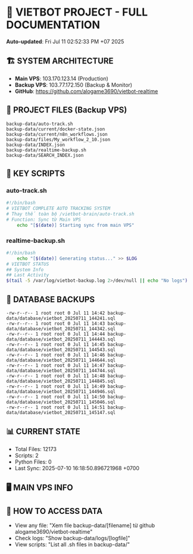 # 🤖 VIETBOT PROJECT - FULL DOCUMENTATION
**Auto-updated**: Fri Jul 11 02:52:33 PM +07 2025

## 🏗️ SYSTEM ARCHITECTURE
- **Main VPS**: 103.170.123.14 (Production)
- **Backup VPS**: 103.77.172.150 (Backup & Monitor)
- **GitHub**: https://github.com/alogame3690/vietbot-realtime

## 📁 PROJECT FILES (Backup VPS)
```
backup-data/auto-track.sh
backup-data/current/docker-state.json
backup-data/current/n8n_workflows.json
backup-data/files/My_workflow_2_10.json
backup-data/INDEX.json
backup-data/realtime-backup.sh
backup-data/SEARCH_INDEX.json
```

## 🔧 KEY SCRIPTS
### auto-track.sh
```bash
#!/bin/bash
# VIETBOT COMPLETE AUTO TRACKING SYSTEM
# Thay thế toàn bộ /vietbot-brain/auto-track.sh
# Function: Sync từ Main VPS
    echo "[$(date)] Starting sync from main VPS"
```
### realtime-backup.sh
```bash
#!/bin/bash
    echo "[$(date)] Generating status..." >> $LOG
# VIETBOT STATUS
## System Info
## Last Activity
$(tail -5 /var/log/vietbot-backup.log 2>/dev/null || echo "No logs")
```

## 💾 DATABASE BACKUPS
```
-rw-r--r-- 1 root root 0 Jul 11 14:42 backup-data/database/vietbot_20250711_144241.sql
-rw-r--r-- 1 root root 0 Jul 11 14:43 backup-data/database/vietbot_20250711_144342.sql
-rw-r--r-- 1 root root 0 Jul 11 14:44 backup-data/database/vietbot_20250711_144443.sql
-rw-r--r-- 1 root root 0 Jul 11 14:45 backup-data/database/vietbot_20250711_144543.sql
-rw-r--r-- 1 root root 0 Jul 11 14:46 backup-data/database/vietbot_20250711_144644.sql
-rw-r--r-- 1 root root 0 Jul 11 14:47 backup-data/database/vietbot_20250711_144744.sql
-rw-r--r-- 1 root root 0 Jul 11 14:48 backup-data/database/vietbot_20250711_144845.sql
-rw-r--r-- 1 root root 0 Jul 11 14:49 backup-data/database/vietbot_20250711_144946.sql
-rw-r--r-- 1 root root 0 Jul 11 14:50 backup-data/database/vietbot_20250711_145046.sql
-rw-r--r-- 1 root root 0 Jul 11 14:51 backup-data/database/vietbot_20250711_145147.sql
```

## 📊 CURRENT STATE
- Total Files: 12173
- Scripts: 2
- Python Files: 0
- Last Sync: 2025-07-10 16:18:50.896721968 +0700

## 🖥️ MAIN VPS INFO


## 🚨 HOW TO ACCESS DATA
- View any file: "Xem file backup-data/[filename] từ github alogame3690/vietbot-realtime"
- Check logs: "Show backup-data/logs/[logfile]"
- View scripts: "List all .sh files in backup-data/"
